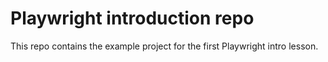 # Playwright introduction repo

This repo contains the example project for the first Playwright intro lesson. 